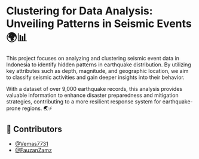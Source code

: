 # Clustering for Data Analysis: Unveiling Patterns in Seismic Events 🌍📊
This project focuses on analyzing and clustering seismic event data in Indonesia to identify hidden patterns in earthquake distribution. By utilizing key attributes such as depth, magnitude, and geographic location, we aim to classify seismic activities and gain deeper insights into their behavior.

With a dataset of over 9,000 earthquake records, this analysis provides valuable information to enhance disaster preparedness and mitigation strategies, contributing to a more resilient response system for earthquake-prone regions. 🌏⚡

## 👥 Contributors
- [@Vemas7731](https://github.com/Vemas7731)
- [@FauzanZamz](https://github.com/FauzanZamz)
